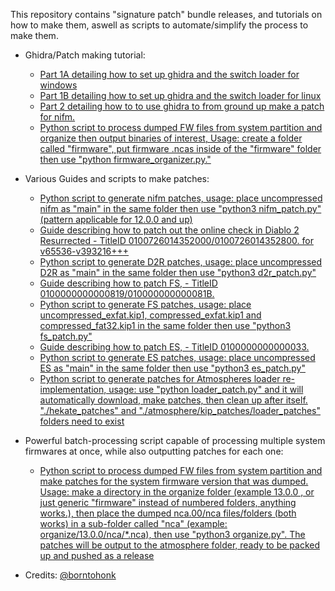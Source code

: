This repository contains "signature patch" bundle releases, and tutorials on how to make them, aswell as scripts to automate/simplify the process to make them.

* Ghidra/Patch making tutorial:
  - [Part 1A detailing how to set up ghidra and the switch loader for windows](Part1A-WindowsSetup.MD)
  - [Part 1B detailing how to set up ghidra and the switch loader for linux](Part1B-LinuxSetup.MD)
  - [Part 2 detailing how to to use ghidra to from ground up make a patch for nifm.](Part2.MD)
  - [Python script to process dumped FW files from system partition and organize then output binaries of interest, Usage: create a folder called "firmware", put firmware .ncas inside of the "firmware" folder then use "python firmware_organizer.py."](firmware_organizer.py)

* Various Guides and scripts to make patches:
  - [Python script to generate nifm patches, usage: place uncompressed nifm as "main" in the same folder then use "python3 nifm_patch.py" (pattern applicable for 12.0.0 and up)](nifm_patch.py)
  - [Guide describing how to patch out the online check in Diablo 2 Resurrected - TitleID 0100726014352000/0100726014352800. for v65536-v393216+++](D2R-0100726014352800.md)
  - [Python script to generate D2R patches, usage: place uncompressed D2R as "main" in the same folder then use "python3 d2r_patch.py"](d2r_patch.py)
  - [Guide describing how to patch FS, - TitleID 0100000000000819/010000000000081B.](FS-010000000000081B-0100000000000819.md)
  - [Python script to generate FS patches, usage: place uncompressed_exfat.kip1, compressed_exfat.kip1 and compressed_fat32.kip1 in the same folder then use "python3 fs_patch.py"](fs_patch.py)
  - [Guide describing how to patch ES, - TitleID 0100000000000033.](ES-0100000000000033.md)
  - [Python script to generate ES patches, usage: place uncompressed ES as "main" in the same folder then use "python3 es_patch.py"](es_patch.py)
  - [Python script to generate patches for Atmospheres loader re-implementation, usage: use "python loader_patch.py" and it will automatically download, make patches, then clean up after itself. "./hekate_patches" and "./atmosphere/kip_patches/loader_patches" folders need to exist](loader_patch.py)

* Powerful batch-processing script capable of processing multiple system firmwares at once, while also outputting patches for each one:
  - [Python script to process dumped FW files from system partition and make patches for the system firmware version that was dumped. Usage: make a directory in the organize folder (example 13.0.0 , or just generic "firmware" instead of numbered folders, anything works.), then place the dumped nca.00/nca files/folders (both works) in a sub-folder called "nca" (example: organize/13.0.0/nca/*.nca), then use "python3 organize.py". The patches will be output to the atmosphere folder, ready to be packed up and pushed as a release](organize/organize.py)

* Credits: [@borntohonk](https://github.com/borntohonk)